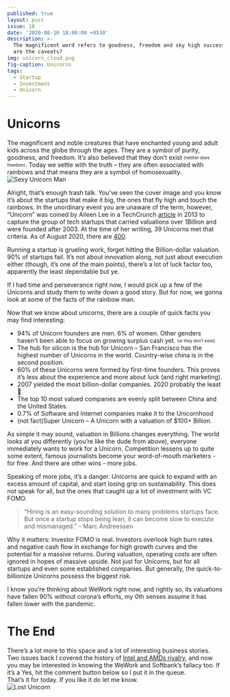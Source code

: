 ```yaml
---
published: true
layout: post
issue: 18
date: '2020-08-10 18:00:00 +0530'
description: >-
  The magnificent word refers to goodness, freedom and sky high success. What
  are the caveats?
img: unicorn_cloud.png
fig-caption: Unicorns
tags:
  - Startup
  - Investment
  - Unicorn
---
```

# Unicorns

The magnificent and noble creatures that have enchanted young and adult kids across the globe through the ages. They are a symbol of purity, goodness, and freedom. It’s also believed that they don’t exist <sub><sup>(neither does freedom)</sup></sub>. Today we settle with the truth – they are often associated with rainbows and that means they are a symbol of homosexuality.  
![Sexy Unicorn Man]({{site.baseurl}}/assets/img/unicorn_man.jpg)  

Alright, that’s enough trash talk. You’ve seen the cover image and you know it’s about the startups that make it big, the ones that fly high and touch the rainbows. In the unordinary event you are unaware of the term, however, “Unicorn” was coined by Aileen Lee in a TechCrunch [article](https://techcrunch.com/2013/11/02/welcome-to-the-unicorn-club/) in 2013 to capture the group of tech startups that carried valuations over 1Billion and were founded after 2003. At the time of her writing, 39 Unicorns met that criteria. As of August 2020, there are [400](https://www.cbinsights.com/research-unicorn-companies).  
  
Running a startup is grueling work, forget hitting the Billion-dollar valuation. 90% of startups fail. It’s not about innovation along, not just about execution either (though, it’s one of the main points), there’s a lot of luck factor too, apparently the least dependable but ye.  
  
If I had time and perseverance right now, I would pick up a few of the Unicorns and study them to write down a good story. But for now, we gonna look at some of the facts of the rainbow man.  
  
Now that we know about unicorns, there are a couple of quick facts you may find interesting:  
- 94% of Unicorn founders are men. 6% of  women. Other genders haven’t been able to focus on growing surplus cash yet. <sub><sup>(or they don’t exist)</sup></sub>
- The hub for silicon is the hub for Unicorn – San Francisco has the highest number of Unicorns in the world. Country-wise china is in the second position.
- 60% of these Unicorns were formed by first-time founders. This proves it’s less about the experience and more about luck (and right marketing).
- 2007 yielded the most billion-dollar companies. 2020 probably the least 🥴
- The top 10 most valued companies are evenly split between China and the United States.
- 0.7% of Software and Internet companies make it to the Unicornhood
- (not fact)Super Unicorn – A Unicorn with a valuation of $100+ Billion.
  
As simple it may sound, valuation in Billions changes everything. The world looks at you differently (you’re like the dude from above), everyone immediately wants to work for a Unicorn. Competition lessens up to quite some extent, famous journalists become your word-of-mouth marketers - for free. And there are other wins - more jobs.  
  
Speaking of more jobs, it’s a danger. Unicorns are quick to expand with an excess amount of capital, and start losing grip on sustainability. This does not speak for all, but the ones that caught up a lot of investment with VC FOMO.  
  
> “Hiring is an easy-sounding solution to many problems startups face. But once a startup stops being lean, it can become slow to execute and mismanaged.” – Marc Andreessen
  
Why it matters: Investor FOMO is real. Investors overlook high burn rates and negative cash flow in exchange for high growth curves and the potential for a massive returns. During valuation, operating costs are often ignored in hopes of massive upside. Not just for Unicorns, but for all startups and even some established companies. But generally, the quick-to-billionize Unicorns possess the biggest risk.  
  
I know you’re thinking about WeWork right now, and rightly so, its valuations have fallen 90% without corona’s efforts, my 0th senses assume it has fallen lower with the pandemic.  
  
# The End

There’s a lot more to this space and a lot of interesting business stories. Two issues back I covered the history of [Intel and AMDs rivalry]({{site.baseurl}}/Intel-vs-AMD-The-historic-rivalry/), and now you may be interested in knowing the WeWork and Softbank’s fallacy too. If it’s a Yes, hit the comment button below so I put it in the queue.  
That’s it for today. If you like it do let me know.    
![Lost Unicorn](https://pbs.twimg.com/media/CdwGPGhWAAA4Aw8.jpg)
